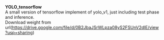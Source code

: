 **YOLO_tensorflow**<br>
    A small version of tensorflow implement of yolo_v1, just including test phase and inference.<br>
Download weight from url(https://drive.google.com/file/d/0B2JbaJSrWLpza08yS2FSUnV2dlE/view?usp=sharing)
